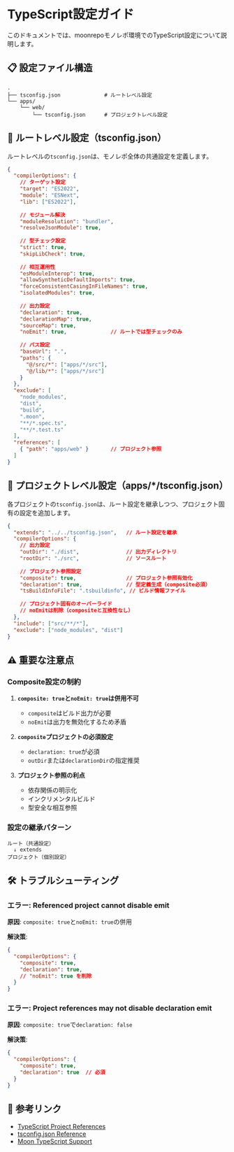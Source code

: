 # TypeScript設定ガイド

このドキュメントでは、moonrepoモノレポ環境でのTypeScript設定について説明します。

## 📋 設定ファイル構造

```
.
├── tsconfig.json              # ルートレベル設定
└── apps/
    └── web/
        └── tsconfig.json      # プロジェクトレベル設定
```

## 🔧 ルートレベル設定（tsconfig.json）

ルートレベルの`tsconfig.json`は、モノレポ全体の共通設定を定義します。

```json
{
  "compilerOptions": {
    // ターゲット設定
    "target": "ES2022",
    "module": "ESNext",
    "lib": ["ES2022"],
    
    // モジュール解決
    "moduleResolution": "bundler",
    "resolveJsonModule": true,
    
    // 型チェック設定
    "strict": true,
    "skipLibCheck": true,
    
    // 相互運用性
    "esModuleInterop": true,
    "allowSyntheticDefaultImports": true,
    "forceConsistentCasingInFileNames": true,
    "isolatedModules": true,
    
    // 出力設定
    "declaration": true,
    "declarationMap": true,
    "sourceMap": true,
    "noEmit": true,              // ルートでは型チェックのみ
    
    // パス設定
    "baseUrl": ".",
    "paths": {
      "@/src/*": ["apps/*/src"],
      "@/lib/*": ["apps/*/src"]
    }
  },
  "exclude": [
    "node_modules",
    "dist",
    "build",
    ".moon",
    "**/*.spec.ts",
    "**/*.test.ts"
  ],
  "references": [
    { "path": "apps/web" }       // プロジェクト参照
  ]
}
```

## 🎯 プロジェクトレベル設定（apps/*/tsconfig.json）

各プロジェクトの`tsconfig.json`は、ルート設定を継承しつつ、プロジェクト固有の設定を追加します。

```json
{
  "extends": "../../tsconfig.json",   // ルート設定を継承
  "compilerOptions": {
    // 出力設定
    "outDir": "./dist",               // 出力ディレクトリ
    "rootDir": "./src",               // ソースルート
    
    // プロジェクト参照設定
    "composite": true,                // プロジェクト参照有効化
    "declaration": true,              // 型定義生成（composite必須）
    "tsBuildInfoFile": ".tsbuildinfo", // ビルド情報ファイル
    
    // プロジェクト固有のオーバーライド
    // noEmitは削除（compositeと互換性なし）
  },
  "include": ["src/**/*"],
  "exclude": ["node_modules", "dist"]
}
```

## ⚠️ 重要な注意点

### Composite設定の制約

1. **`composite: true`と`noEmit: true`は併用不可**
   - `composite`はビルド出力が必要
   - `noEmit`は出力を無効化するため矛盾

2. **`composite`プロジェクトの必須設定**
   - `declaration: true`が必須
   - `outDir`または`declarationDir`の指定推奨

3. **プロジェクト参照の利点**
   - 依存関係の明示化
   - インクリメンタルビルド
   - 型安全な相互参照

### 設定の継承パターン

```
ルート（共通設定）
  ↓ extends
プロジェクト（個別設定）
```

## 🛠️ トラブルシューティング

### エラー: Referenced project cannot disable emit

**原因**: `composite: true`と`noEmit: true`の併用

**解決策**:
```json
{
  "compilerOptions": {
    "composite": true,
    "declaration": true,
    // "noEmit": true を削除
  }
}
```

### エラー: Project references may not disable declaration emit

**原因**: `composite: true`で`declaration: false`

**解決策**:
```json
{
  "compilerOptions": {
    "composite": true,
    "declaration": true  // 必須
  }
}
```

## 📖 参考リンク

- [TypeScript Project References](https://www.typescriptlang.org/docs/handbook/project-references.html)
- [tsconfig.json Reference](https://www.typescriptlang.org/tsconfig)
- [Moon TypeScript Support](https://moonrepo.dev/docs/guides/javascript/typescript-project-refs)